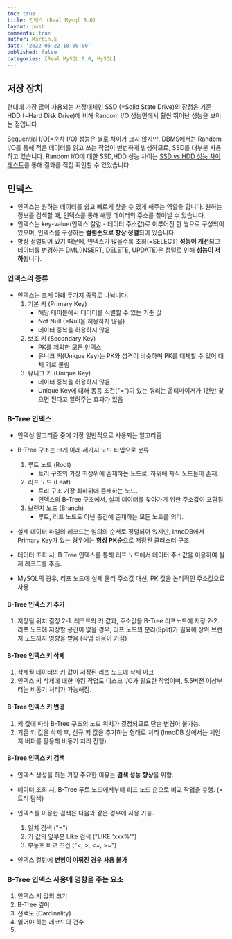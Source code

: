 ```yaml
---
toc: true
title: 인덱스 (Real Mysql 8.0)
layout: post
comments: true
author: Martin.S
date: '2022-05-22 18:00:00'
published: false
categories: [Real MySQL 8.0, MySQL]
---
```


## 저장 장치
현대에 가장 많이 사용되는 저장매체인 SSD (=Solid State Drive)의 장점은
기존 HDD (=Hard Disk Drive)에 비해 Random I/O 성능면에서 훨씬 뛰어난 성능을 보이는 점입니다.

Sequential I/O(=순차 I/O) 성능은 별로 차이가 크지 않지만, DBMS에서는 Random I/O를 통해 적은 데이터를 읽고 쓰는 작업이
빈번하게 발생하므로, SSD를 대부분 사용하고 있습니다.
Random I/O에 대한 SSD,HDD 성능 차이는 [SSD vs HDD 성능 차이 테스트](https://martin-son.github.io/Martin-IT-Blog/mysql/storage/2022/03/28/SSD-vs-HDD-%EC%84%B1%EB%8A%A5-%EC%B0%A8%EC%9D%B4-%ED%85%8C%EC%8A%A4%ED%8A%B8.html)를 통해 결과를 직접 확인할 수 있었습니다.

## 인덱스
- 인덱스는 원하는 데이터를 쉽고 빠르게 찾을 수 있게 해주는 역할을 합니다. 원하는 정보를 검색할 때,
인덱스를 통해 해당 데이터의 주소를 찾아낼 수 있습니다. 
- 인덱스는 key-value(인덱스 칼럼 - 데이터 주소값)로 이루어진 한 쌍으로 구성되어 있으며, 인덱스를 구성하는 **컬럼순으로 항상 정렬**되어 있습니다.
- 항상 정렬되어 있기 때문에, 인덱스가 많을수록 조회(=SELECT) **성능이 개선**되고 데이터를 변경하는 DML(INSERT, DELETE, UPDATE)은 정렬로 인해 **성능이 저하**됩니다.

### 인덱스의 종류
- 인덱스는 크게 아래 두가지 종류로 나뉩니다.
  1. 기본 키 (Primary Key)
     - 해당 테이블에서 데이터를 식별할 수 있는 기준 값
     - Not Null (=Null을 허용하지 않음)
     - 데이터 중복을 허용하지 않음
  2. 보조 키 (Secondary Key)
     - PK를 제외한 모든 인덱스
     - 유니크 키(Unique Key)는 PK와 성격이 비슷하며 PK를 대체할 수 있어 대체 키로 불림
  3. 유니크 키 (Unique Key)
     - 데이터 중복을 허용하지 않음
     - Unique Key에 대해 동등 조건("=")이 있는 쿼리는 옵티마이저가 1건만 찾으면 된다고 알려주는 효과가 있음

### B-Tree 인덱스
- 인덱싱 알고리즘 중에 가장 일반적으로 사용되는 알고리즘
- B-Tree 구조는 크게 아래 세가지 노드 타입으로 분류
  1. 루트 노드 (Root) 
     - 트리 구조의 가장 최상위에 존재하는 노드로, 하위에 자식 노드들이 존재.
  2. 리프 노드 (Leaf) 
     - 트리 구조 가장 최하위에 존재하는 노드.
     - 인덱스의 B-Tree 구조에서, 실제 데이터를 찾아가기 위한 주소값이 포함됨.
  3. 브랜치 노드 (Branch) 
     - 루트, 리프 노드도 아닌 중간에 존재하는 모든 노드를 의미.


- 실제 데이터 파일의 레코드는 임의의 순서로 정렬되어 있지만, 
InnoDB에서 Primary Key가 있는 경우에는 **항상 PK순**으로 저장된 클러스터 구조.
- 데이터 조회 시, B-Tree 인덱스를 통해 리프 노드에서 데이터 주소값을 이용하여 실제 레코드를 추출.

- MySQL의 경우, 리프 노드에 실제 물리 주소값 대신, PK 값을 논리적인 주소값으로 사용.

#### B-Tree 인덱스 키 추가
1. 저장될 위치 결정
2-1. 레코드의 키 값과, 주소값을 B-Tree 리프노드에 저장
2-2. 리프 노드에 저장할 공간이 없을 경우, 리프 노드의 분리(Split)가 필요해 상위 브랜치 노드까지 영향을 받음 (작업 비용이 커짐)

#### B-Tree 인덱스 키 삭제
1. 삭제될 데이터의 키 값이 저장된 리프 노드에 삭제 마크
2. 인덱스 키 삭제에 대한 마킹 작업도 디스크 I/O가 필요한 작업이며, 5.5버전 이상부터는 비동기 처리가 가능해짐.

#### B-Tree 인덱스 키 변경
1. 키 값에 따라 B-Tree 구조의 노드 위치가 결정되므로 단순 변경이 불가능.
2. 기존 키 값을 삭제 후, 신규 키 값을 추가하는 형태로 처리 (InnoDB 상에서는 체인지 버퍼를 활용해 비동기 처리 진행)

#### B-Tree 인덱스 키 검색
- 인덱스 생성을 하는 가장 주요한 이유는 **검색 성능 향상**을 위함.
- 데이터 조회 시, B-Tree 루트 노드에서부터 리프 노드 순으로 비교 작업을 수행. (= 트리 탐색)
- 인덱스를 이용한 검색은 다음과 같은 경우에 사용 가능.
  1. 일치 검색 ("=")
  2. 키 값의 앞부분 Like 검색 ("LIKE 'xxx%'")
  3. 부등호 비교 조건 ("<, >, <=, >=")
  
- 인덱스 컬럼에 **변형이 이뤄진 경우 사용 불가**

### B-Tree 인덱스 사용에 영향을 주는 요소
1. 인덱스 키 값의 크기
2. B-Tree 깊이
3. 선택도 (Cardinality)
4. 읽어야 하는 레코드의 건수
5. 
 